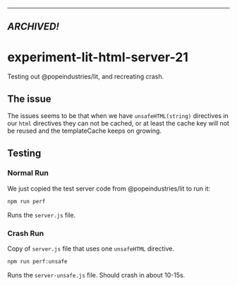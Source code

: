 -----
*__ARCHIVED!__*
-----

# experiment-lit-html-server-21

Testing out @popeindustries/lit, and recreating crash.

## The issue

The issues seems to be that when we have `unsafeHTML(string)` directives in our
`html` directives they can not be cached, or at least the cache key will not be
reused and the templateCache keeps on growing.

## Testing

### Normal Run
We just copied the test server code from @popeindustries/lit to run it:
```sh
npm run perf
```
Runs the `server.js` file.

### Crash Run
Copy of `server.js` file that uses one `unsafeHTML` directive.
```sh
npm run perf:unsafe
```
Runs the `server-unsafe.js` file.
Should crash in about 10-15s.


